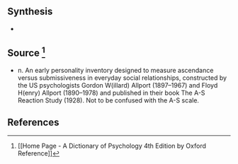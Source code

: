## Synthesis
- 
## Source [^1]
- n. An early personality inventory designed to measure ascendance versus submissiveness in everyday social relationships, constructed by the US psychologists Gordon W(illard) Allport (1897–1967) and Floyd H(enry) Allport (1890–1978) and published in their book The A-S Reaction Study (1928). Not to be confused with the A-S scale.
## References

[^1]: [[Home Page - A Dictionary of Psychology 4th Edition by Oxford Reference]]